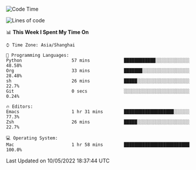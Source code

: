 <!--START_SECTION:waka-->
![Code Time](http://img.shields.io/badge/Code%20Time-0-blue)

![Lines of code](https://img.shields.io/badge/From%20Hello%20World%20I%27ve%20Written-22%20Thousand%20lines%20of%20code-blue)

📊 **This Week I Spent My Time On** 

```text
⌚︎ Time Zone: Asia/Shanghai

💬 Programming Languages: 
Python                   57 mins             ████████████░░░░░░░░░░░░░   48.58% 
Org                      33 mins             ███████░░░░░░░░░░░░░░░░░░   28.48% 
sh                       26 mins             █████░░░░░░░░░░░░░░░░░░░░   22.7% 
Git                      0 secs              ░░░░░░░░░░░░░░░░░░░░░░░░░   0.24%

🔥 Editors: 
Emacs                    1 hr 31 mins        ███████████████████░░░░░░   77.3% 
Zsh                      26 mins             █████░░░░░░░░░░░░░░░░░░░░   22.7%

💻 Operating System: 
Mac                      1 hr 58 mins        █████████████████████████   100.0%

```


 Last Updated on 10/05/2022 18:37:44 UTC
<!--END_SECTION:waka-->
